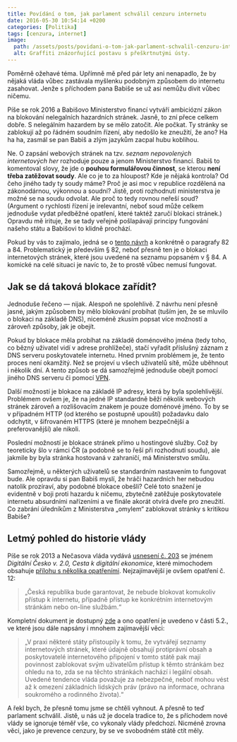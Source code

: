 ```yaml
---
title: Povídání o tom, jak parlament schválil cenzuru internetu
date: 2016-05-30 10:54:14 +0200
categories: [Politika]
tags: [cenzura, internet]
image:
  path: /assets/posts/povidani-o-tom-jak-parlament-schvalil-cenzuru-internetu/cover.webp
  alt: Graffiti znázorňující postavu s přeškrtnutými ústy.
---
```


Poměrně ožehavé téma. Upřímně mě před pár lety ani nenapadlo, že by nějaká vláda vůbec zastávala myšlenku podobným způsobem do internetu zasahovat. Jenže s příchodem pana Babiše se už asi nemůžu divit vůbec ničemu.

Píše se rok 2016 a Babišovo Ministerstvo financí vytváří ambiciózní zákon na blokování nelegalních hazardních stránek. Jasně, to zní přece celkem dobře. S nelegálním hazardem by se mělo zatočit. Ale počkat. Ty stránky se zablokují až po řádném soudním řízení, aby nedošlo ke zneužití, že ano? Ha ha ha, zasmál se pan Babiš a zlým jazykům zacpal hubu koblihou.

Ne. O zapsání webových stránek na tzv. *seznam nepovolených internetových her* rozhoduje pouze a jenom Ministerstvo financí. Babiš to komentoval slovy, že jde o **pouhou formulářovou činnost**, se kterou **není třeba zatěžovat soudy**. Ale co je to za hloupost? Kde je nějaká kontrola? Od čeho jiného tady ty soudy máme? Proč je asi moc v republice rozdělená na zákonodárnou, výkonnou a soudní? Jistě, proti rozhodnutí ministerstva je možné se na soudu odvolat. Ale proč to tedy rovnou neřeší soud? (Argument o rychlosti řízení je irelevantní, neboť soud může celkem jednoduše vydat předběžné opatření, které taktéž zaručí blokaci stránek.) Opravdu mě irituje, že se tady veřejně pošlapávají principy fungování našeho státu a Babišovi to klidně prochází.

Pokud by vás to zajímalo, jedná se o [tento návrh](https://odok.cz/portal/veklep/material/KORN9PQFJEEQ/) a konkrétně o paragrafy 82 a 84. Problematický je především § 82, neboť přesně ten je o blokaci internetových stránek, které jsou uvedené na seznamu popsaném v § 84. A komické na celé situaci je navíc to, že to prostě vůbec nemusí fungovat.

## Jak se dá taková blokace zařídit?

Jednoduše řečeno — nijak. Alespoň ne spolehlivě. Z návrhu není přesně jasné, jakým způsobem by mělo blokování probíhat (tuším jen, že se mluvilo o blokaci na základě DNS), niceméně zkusím popsat více možností a zároveň způsoby, jak je obejít.

Pokud by blokace měla probíhat na základě doménového jména (tedy toho, co bězný uživatel vidí v adrese prohlížeče), stačí vyřadit příslušný záznam z DNS serveru poskytovatele internetu. Hned prvním problémem je, že tento proces není okamžitý. Než se projeví u všech uživatelů sítě, může uběhnout i několik dní. A tento způsob se dá samozřejmě jednoduše obejít pomocí jiného DNS serveru či pomocí [VPN](https://cs.wikipedia.org/wiki/Virtu%C3%A1ln%C3%AD_priv%C3%A1tn%C3%AD_s%C3%AD%C5%A5).

Další možností je blokace na základě IP adresy, která by byla spolehlivější. Problémem ovšem je, že na jedné IP standardně běží několik webových stránek zároveň a rozlišovacím znakem je pouze doménové jméno. To by se v případném HTTP (od kterého se postupně upouští) požadavku dalo odchytit, v šifrovaném HTTPS (které je mnohem bezpečnější a preferovanější) ale nikoli.

Poslední možností je blokace stránek přímo u hostingové služby. Což by teoreticky šlo v rámci ČR (a podobně se to řeší při rozhodnutí soudu), ale jakmile by byla stránka hostovaná v zahraničí, má Ministerstvo smůlu.

Samozřejmě, u některých uživatelů se standardním nastavením to fungovat bude. Ale opravdu si pan Babiš myslí, že hráči hazardních her nebudou natolik prozíraví, aby podobné blokace obešli? Celé toto snažení je evidentně v boji proti hazardu k ničemu, zbytečně zatěžuje poskytovatele internetu absurdními nařízeními a ve finále akorát otvírá dveře pro zneužití. Co zabrání úředníkům z Ministerstva „omylem“ zablokovat stránky s kritikou Babiše?

## Letmý pohled do historie vlády

Píše se rok 2013 a Nečasova vláda vydává [usnesení č. 203](https://apps.odok.cz/attachment/-/down/KORN99VMJYNB) se jménem *Digitální Česko v. 2.0, Cesta k digitální ekonomice*, které mimochodem obsahuje [přílohu s několika opatřeními](https://apps.odok.cz/attachment/-/down/KORN99VMK2N2). Nejzajímavější je ovšem opatření č. 12:

> „Česká republika bude garantovat, že nebude blokovat komukoliv přístup k internetu, případně přístup ke konkrétním internetovým stránkám nebo on-line službám.“

Kompletní dokument je dostupný [zde](http://www.vlada.cz/assets/media-centrum/aktualne/Digitalni-Cesko-v--2-0_120320.pdf) a ono opatření je uvedeno v části 5.2., ve které jsou dále napsány i mnohem zajímavější věci:

> „V praxi některé státy přistoupily k tomu, že vytvářejí seznamy internetových stránek, které údajně obsahují protiprávní obsah a poskytovatelé internetového připojení v tomto státě pak mají povinnost zablokovat svým uživatelům přístup k těmto stránkám bez ohledu na to, zda se na těchto stránkách nachází i legální obsah. Uvedené tendence vláda považuje za nebezpečné, neboť mohou vést až k omezení základních lidských práv (právo na informace, ochrana soukromého a rodinného života).“

A řekl bych, že přesně tomu jsme se chtěli vyhnout. A přesně to teď parlament schválil. Jistě, u nás už je docela tradice to, že s příchodem nové vlády se ignoruje téměř vše, co vykonaly vlády předchozí. Nicméně zrovna věci, jako je prevence cenzury, by se ve svobodném státě ctít měly.
